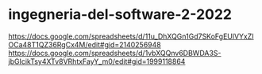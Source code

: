 # ingegneria-del-software-2-2022
https://docs.google.com/spreadsheets/d/11u_DhXQGn1Gd7SKoFgEUlVYxZIOCa48T1QZ36RgCx4M/edit#gid=2140256948
https://docs.google.com/spreadsheets/d/1vbXQQnv6DBWDA3S-jbGIcikTsy4XTv8VRhtxFayY_m0/edit#gid=1999118864
